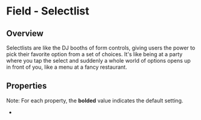 # Field - Selectlist

## Overview
Selectlists are like the DJ booths of form controls, giving users the power to pick their favorite option from a set of choices. It's like being at a party where you tap the select and suddenly a whole world of options opens up in front of you, like a menu at a fancy restaurant.

## Properties
Note: For each property, the **bolded** value indicates the default setting.

- 
